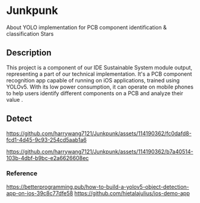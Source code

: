 # Junkpunk
About YOLO implementation for PCB component identification &amp; classification  Stars

## Description
This project is a component of our IDE Sustainable System module output, representing a part of our technical implementation. It's a PCB component recognition app capable of running on iOS applications, trained using YOLOv5. With its low power consumption, it can operate on mobile phones to help users identify different components on a PCB and analyze their value .

## Detect

https://github.com/harrywang7121/Junkpunk/assets/114190362/fc0dafd8-fcd1-4d45-9c93-254cd5aab1a6


https://github.com/harrywang7121/Junkpunk/assets/114190362/b7a40514-103b-4dbf-b9bc-e2a6626608ec

### Reference
https://betterprogramming.pub/how-to-build-a-yolov5-object-detection-app-on-ios-39c8c77dfe58
https://github.com/hietalajulius/ios-demo-app
